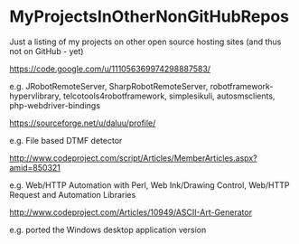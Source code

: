 # MyProjectsInOtherNonGitHubRepos
Just a listing of my projects on other open source hosting sites (and thus not on GitHub - yet)


https://code.google.com/u/111056369974298887583/

e.g. JRobotRemoteServer, SharpRobotRemoteServer, robotframework-hypervlibrary, telcotools4robotframework, simplesikuli, autosmsclients, php-webdriver-bindings

https://sourceforge.net/u/daluu/profile/

e.g. File based DTMF detector

http://www.codeproject.com/script/Articles/MemberArticles.aspx?amid=850321

e.g. Web/HTTP Automation with Perl, Web Ink/Drawing Control, Web/HTTP Request and Automation Libraries

http://www.codeproject.com/Articles/10949/ASCII-Art-Generator

e.g. ported the Windows desktop application version

